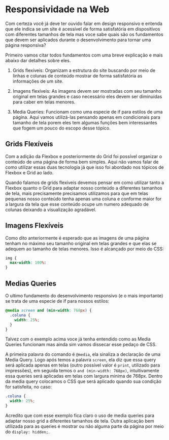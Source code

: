 # Responsividade na Web

Com certeza você já deve ter ouvido falar em design responsivo e entenda que ele indica se um site é acessível de forma satisfatória em dispositivos com diferentes tamanhos de tela mas voce sabe quais são os fundamentos que devem ser aplicados durante o desenvolvimento para tornar uma página responsiva?

Primeiro vamos citar todos fundamentos com uma breve explicação e mais abaixo dar detalhes sobre eles.

1. Grids flexíveis: Organizam a estrutura do site buscando por meio de linhas e colunas de conteúdo mostrar de forma satisfatória as informações de um site.

2. Imagens flexíveis: As imagens devem ser mostradas com seu tamanho original em telas grandes e caso necessário eles devem ser diminuídas para caber em telas menores.

3. Media Queries: Funcionam como uma especie de if para estilos de uma página. Aqui vamos utilizá-las pensando apenas em condicionais para tamanho de tela porem eles tem algumas funções bem interessantes que fogem um pouco do escopo desse tópico.

## Grids Flexíveis

Com a adição da Flexbox e posteriormente do Grid foi possível organizar o  conteúdo de uma página de forma bem simples. Aqui não vamos falar de como utilizar essas duas tecnologia já que isso foi abordado nos tópicos de Flexbox e Grid ao lado.

Quando falamos de grids flexíveis devemos pensar em como utilizar tanto a Flexbox quanto o Grid para adaptar nosso conteúdo a diferentes tamanhos de tela, mais precisamente precisamos utilizamos para que em telas pequenas nosso conteúdo tenha apenas uma coluna e conforme maior for a largura da tela que esse conteúdo ocupe um numero adequado de colunas deixando a visualização agradável.

## Imagens Flexíveis

Como dito anteriormente é esperado que as imagens de uma página tenham no máximo seu tamanho original em telas grandes e que elas se adequem ao tamanho de telas menores. Isso é alcançado por meio do CSS:

```css
img {
  max-width: 100%:
} 
```

## Medias Queries

O ultimo fundamento do desenvolvimento responsivo \(e o mais importante\) se trata de uma especie de if para nossos estilos:

```css
@media screen and (min-width: 768px) {
  .coluna {
    width: 25%;
  }
} 
```

Talvez com o exemplo acima voce já tenha entendido como as Media Queries funcionam mas ainda sim vamos dissecar esse pedaço de CSS.

A primeira palavra do comando é `@media`, ela sinaliza a declaração de uma Media Query. Logo após temos a palavra `screen`, ela diz que essa query será aplicada apenas em telas \(outro possível valor é `print`, utilizado para impressões\), em seguida temos o `and (min-width: 768px)`, intuitivamente essa queries será aplicadas em telas com largura minima de 768px. Dentro da media query colocamos o CSS que será aplicado quando sua condição for satisfeita, no caso:

```css
.coluna {
  width: 25%;
}
```

Acredito que com esse exemplo fica claro o uso de media queries para adaptar nosso grid a diferentes tamanhos de tela. Outra aplicação bem utilizada para as queries é mostrar ou não alguma parte da página por meio do `display: hidden;`.

